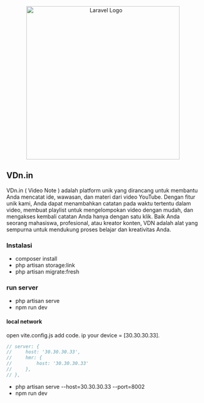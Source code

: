 <p align="center"><a href="https://laravel.com" target="_blank"><img src="https://raw.githubusercontent.com/laravel/art/master/logo-lockup/5%20SVG/2%20CMYK/1%20Full%20Color/laravel-logolockup-cmyk-red.svg" width="400" alt="Laravel Logo"></a></p>

## VDn.in


VDn.in ( Video Note ) adalah platform unik yang dirancang untuk membantu Anda mencatat ide, wawasan, dan materi dari video YouTube. Dengan fitur unik kami, Anda dapat menambahkan catatan pada waktu tertentu dalam video, membuat playlist untuk mengelompokan video dengan mudah, dan mengakses kembali catatan Anda hanya dengan satu klik. Baik Anda seorang mahasiswa, profesional, atau kreator konten, VDN adalah alat yang sempurna untuk mendukung proses belajar dan kreativitas Anda.



### Instalasi 
- composer install
- php artisan storage:link
- php artisan migrate:fresh

### run server
- php artisan serve
- npm run dev

#### local network
open vite.config.js add code.
ip your device = [30.30.30.33].

```javascript
// server: {
//     host: '30.30.30.33',
//     hmr: {
//         host: '30.30.30.33'
//     },
// },
```

- php artisan serve --host=30.30.30.33 --port=8002
- npm run dev

